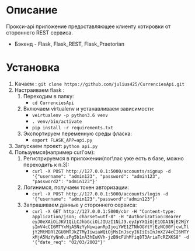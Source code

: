 Описание 
==================
Прокси-api приложение предоставляющее клиенту котировки от стороннего REST сервиса.

*   Бэкенд - Flask, Flask_REST, Flask_Praetorian 


Установка
===========
1.  Качаем :
    `git clone https://github.com/julius425/CurrenciesApi.git`
2.  Настраиваем flask :
    1.  Переходим в папку:
        * `cd CurrenciesApi`
    2.  Включаем virtualenv и устанавливаем зависимости:
        * `veirtualenv -p python3.6 venv`
        * `. venv/bin/activate`
        * `pip install -r requirements.txt`
    3.  Экспортируем переменную среды фласка:
        * `export FLASK_APP=api.py`    
3. Запускаем проект:
   `python api.py`
4. Пользуемся(например curl'ом):
    1.  Регистрируемся в приложении(лог\пас уже есть в базе, можно переходить к п.3):
        * `curl -X POST http://127.0.0.1:5000/accounts/signup -d '{"username": "admin123", "password": "admin123", "password2": "admin123"}'` 
    2.  Логинимся, получаем токен авторизации:
        * `curl -X POST http://127.0.0.1:5000/accounts/login -d '{"username": "admin123","password":"admin123"}'`
    3.  Запрашиваем данные у стороннего сервиса:
        * `curl -X GET http://127.0.0.1:5000/cbr -H "Content-type: application/json; charset=utf-8" -H "Authorization:Bearer eyJ0eXAiOiJKV1QiLCJhbGciOiJIUzI1NiJ9.eyJpYXQiOjE1ODA1NjE2MjYsImV4cCI6MTYxMjA5NzYyNiwianRpIjoiYWE1ZTNhOGYtYjEzNC00YjcwLTljY2MtMDRlZGU0MTJkZTMyIiwiaWQiOjMsInJscyI6IiIsInJmX2V4cCI6MTYxMjA5NzYyNn0.zPg5b1nA3hEuKVh-jzB9cFUhMfiq8T3AriaTcRZXKS8" -d '{"date_req": "02/03/2002"}'`   

